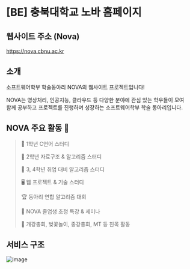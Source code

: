 # [BE] 충북대학교 노바 홈페이지 

## 웹사이트 주소 (Nova) 
  https://nova.cbnu.ac.kr


## 소개
  소프트웨어학부 학술동아리 NOVA의 웹사이트 프로젝트입니다!

  NOVA는 영상처리, 인공지능, 클라우드 등 다양한 분야에 관심 있는 학우들이 모여  
  함께 공부하고 프로젝트를 진행하며 성장하는 소프트웨어학부 학술 동아리입니다.


## NOVA 주요 활동 🌟

  >📘 1학년 C언어 스터디
  >
  >📗 2학년 자료구조 & 알고리즘 스터디
  >
  >📙 3, 4학년 취업 대비 알고리즘 스터디
  >
  > 🖥 웹 프로젝트 & 기술 스터디
  >
  >🏆 동아리 연합 알고리즘 대회
  >
  >🎤 NOVA 졸업생 초청 특강 & 세미나
  >
  >🌸 개강총회, 벚꽃놀이, 종강총회, MT 등 친목 활동

## 서비스 구조
![image](https://github.com/user-attachments/assets/a07197ae-308d-478e-af21-ad156f758194)


